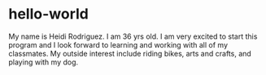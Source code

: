 # hello-world

  My name is Heidi Rodriguez.  I am 36 yrs old.  I am very excited to start this program and I look forward to learning and working with all of my classmates.  My outside interest include riding bikes, arts and crafts, and playing with my dog.
